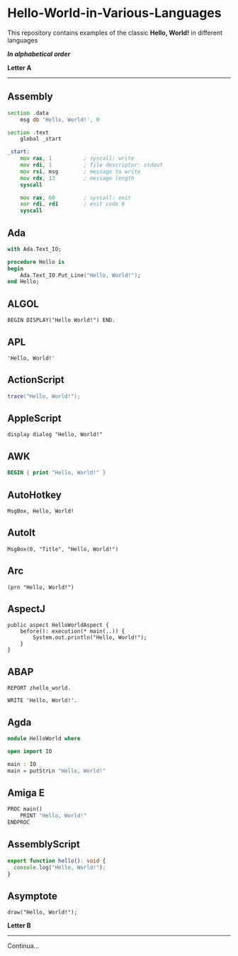# Hello-World-in-Various-Languages

This repository contains examples of the classic **Hello, World!** in different languages

***In alphabetical order***

**Letter A**

---

## Assembly
```asm
section .data
    msg db 'Hello, World!', 0

section .text
    global _start

_start:
    mov rax, 1          ; syscall: write
    mov rdi, 1          ; file descriptor: stdout
    mov rsi, msg        ; message to write
    mov rdx, 13         ; message length
    syscall

    mov rax, 60         ; syscall: exit
    xor rdi, rdi        ; exit code 0
    syscall
```

## Ada

```adb
with Ada.Text_IO;

procedure Hello is
begin
    Ada.Text_IO.Put_Line("Hello, World!");
end Hello;
```

## ALGOL

```alg
BEGIN DISPLAY("Hello World!") END.
```

## APL

```apl
'Hello, World!'
```

## ActionScript

```as
trace("Hello, World!");
```

## AppleScript

```applescript
display dialog "Hello, World!"
```

## AWK

```awk
BEGIN { print "Hello, World!" }
```

## AutoHotkey

```ahk
MsgBox, Hello, World!
```

## AutoIt

```au3
MsgBox(0, "Title", "Hello, World!")
```

## Arc

```arc
(prn "Hello, World!") 
```

## AspectJ

```aj
public aspect HelloWorldAspect {
    before(): execution(* main(..)) {
        System.out.println("Hello, World!");
    }
}
```

## ABAP 

```abap
REPORT zhello_world.

WRITE 'Hello, World!'.
```

## Agda 

```agda
module HelloWorld where

open import IO

main : IO _
main = putStrLn "Hello, World!"
```

## Amiga E

```e
PROC main()
    PRINT "Hello, World!"
ENDPROC
```

## AssemblyScript

```ts
export function hello(): void {
  console.log("Hello, World!");
}
```

## Asymptote 

```asy
draw("Hello, World!");
```

**Letter B**

---
Continua...
